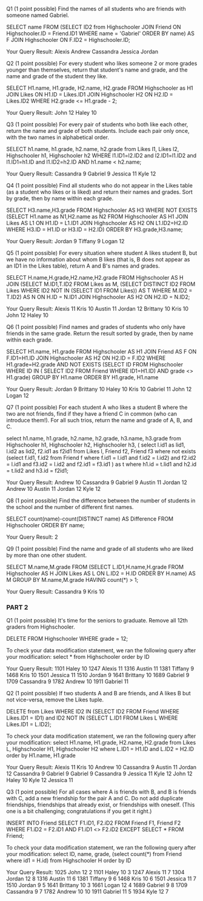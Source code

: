  Q1
(1 point possible)
Find the names of all students who are friends with someone named Gabriel. 

SELECT name FROM (SELECT ID2 from Highschooler JOIN Friend ON Highschooler.ID = Friend.ID1 WHERE name = 'Gabriel' ORDER BY name) AS F JOIN Highschooler ON F.ID2 = Highschooler.ID;

Your Query Result:
Alexis
Andrew
Cassandra
Jessica
Jordan

 Q2
(1 point possible)
For every student who likes someone 2 or more grades younger than themselves, return that student's name and grade, and the name and grade of the student they like. 

SELECT H1.name, H1.grade, H2.name, H2.grade 
FROM Highschooler as H1
JOIN Likes ON H1.ID = Likes.ID1 
JOIN Highschooler H2 ON H2.ID = Likes.ID2
WHERE H2.grade <= H1.grade - 2;

Your Query Result:
John	12	Haley	10

 Q3
(1 point possible)
For every pair of students who both like each other, return the name and grade of both students. Include each pair only once, with the two names in alphabetical order. 

SELECT h1.name, h1.grade, h2.name, h2.grade from Likes l1, Likes l2, Highschooler h1, Highschooler h2
WHERE l1.ID1=l2.ID2 and l2.ID1=l1.ID2 and l1.ID1=h1.ID and l1.ID2=h2.ID AND h1.name < h2.name;

Your Query Result:
Cassandra	9	Gabriel	9
Jessica	11	Kyle	12


 Q4
(1 point possible)
Find all students who do not appear in the Likes table (as a student who likes or is liked) and return their names and grades. Sort by grade, then by name within each grade.

SELECT H3.name,H3.grade FROM Highschooler AS H3 WHERE NOT EXISTS (SELECT H1.name as N1,H2.name as N2 FROM Highschooler AS H1 JOIN Likes AS L1 ON H1.ID = L1.ID1 JOIN Highschooler AS H2 ON L1.ID2=H2.ID WHERE H3.ID = H1.ID or H3.ID = H2.ID) ORDER BY H3.grade,H3.name;

Your Query Result:
Jordan	9
Tiffany	9
Logan	12

 Q5
(1 point possible)
For every situation where student A likes student B, but we have no information about whom B likes (that is, B does not appear as an ID1 in the Likes table), return A and B's names and grades.

SELECT H.name,H.grade,H2.name,H2.grade 
FROM Highschooler AS H 
JOIN (SELECT M.ID1,T.ID2 FROM Likes as M, 
(SELECT DISTINCT ID2 FROM Likes WHERE ID2 NOT IN (SELECT ID1 FROM Likes)) AS T WHERE M.ID2 = T.ID2) AS N ON H.ID = N.ID1 
JOIN Highschooler AS H2 ON H2.ID = N.ID2;

Your Query Result:
Alexis	11	Kris	10
Austin	11	Jordan	12
Brittany	10	Kris	10
John	12	Haley	10

Q6
(1 point possible)
Find names and grades of students who only have friends in the same grade. Return the result sorted by grade, then by name within each grade. 

SELECT  H1.name, H1.grade
FROM Highschooler AS H1
JOIN Friend AS F ON F.ID1=H1.ID
JOIN Highschooler AS H2 ON H2.ID = F.ID2
WHERE H1.grade=H2.grade
AND NOT EXISTS (SELECT ID FROM Highschooler WHERE ID IN (
  SELECT ID2 FROM Friend WHERE ID1=H1.ID) AND grade <> H1.grade)
GROUP BY H1.name
ORDER BY H1.grade, H1.name

Your Query Result:
Jordan	9
Brittany	10
Haley	10
Kris	10
Gabriel	11
John	12
Logan	12

Q7
(1 point possible)
For each student A who likes a student B where the two are not friends, find if they have a friend C in common (who can introduce them!). For all such trios, return the name and grade of A, B, and C. 

select h1.name, h1.grade, h2.name, h2.grade, h3.name, h3.grade
from Highschooler h1, Highschooler h2, Highschooler h3,
(
select l.id1 as lid1, l.id2 as lid2, f2.id1 as f2id1 from Likes l, Friend f2, Friend f3 where
not exists (select f.id1, f.id2 from Friend f where f.id1 = l.id1 and f.id2 = l.id2)
and f2.id2 = l.id1 and f3.id2 = l.id2 and f2.id1 = f3.id1
) as t
where h1.id = t.lid1 and h2.id = t.lid2 and h3.id = f2id1;

Your Query Result:
Andrew	10	Cassandra	9	Gabriel	9
Austin	11	Jordan	12	Andrew	10
Austin	11	Jordan	12	Kyle	12

Q8
(1 point possible)
Find the difference between the number of students in the school and the number of different first names. 

SELECT count(name)-count(DISTINCT name) AS Difference FROM Highschooler ORDER BY name;

Your Query Result:
2

Q9
(1 point possible)
Find the name and grade of all students who are liked by more than one other student. 

SELECT M.name,M.grade 
FROM (SELECT L.ID1,H.name,H.grade FROM Highschooler AS H
JOIN Likes AS L ON L.ID2 = H.ID ORDER BY H.name) AS M
GROUP BY M.name,M.grade 
HAVING count(*) > 1;

Your Query Result:
Cassandra	9
Kris	10


### PART 2

Q1
(1 point possible)
It's time for the seniors to graduate. Remove all 12th graders from Highschooler. 

DELETE FROM Highschooler
WHERE grade = 12;

To check your data modification statement, we ran the following query after your modification: select * from Highschooler order by ID

Your Query Result:
1101	Haley	10
1247	Alexis	11
1316	Austin	11
1381	Tiffany	9
1468	Kris	10
1501	Jessica	11
1510	Jordan	9
1641	Brittany	10
1689	Gabriel	9
1709	Cassandra	9
1782	Andrew	10
1911	Gabriel	11

Q2
(1 point possible)
If two students A and B are friends, and A likes B but not vice-versa, remove the Likes tuple. 

DELETE from Likes
WHERE ID2 IN (SELECT ID2 FROM Friend WHERE Likes.ID1 = ID1) and
      ID2 NOT IN (SELECT L.ID1 FROM Likes L WHERE Likes.ID1 = L.ID2);

To check your data modification statement, we ran the following query after your modification: select H1.name, H1.grade, H2.name, H2.grade from Likes L, Highschooler H1, Highschooler H2 where L.ID1 = H1.ID and L.ID2 = H2.ID order by H1.name, H1.grade

Your Query Result:
Alexis	11	Kris	10
Andrew	10	Cassandra	9
Austin	11	Jordan	12
Cassandra	9	Gabriel	9
Gabriel	9	Cassandra	9
Jessica	11	Kyle	12
John	12	Haley	10
Kyle	12	Jessica	11

Q3
(1 point possible)
For all cases where A is friends with B, and B is friends with C, add a new friendship for the pair A and C. Do not add duplicate friendships, friendships that already exist, or friendships with oneself. (This one is a bit challenging; congratulations if you get it right.) 

INSERT INTO Friend 
SELECT F1.iD1, F2.iD2 FROM Friend F1, Friend F2
WHERE F1.iD2 = F2.iD1
AND F1.iD1 <> F2.iD2
EXCEPT 
SELECT * FROM Friend;

To check your data modification statement, we ran the following query after your modification: select ID, name, grade, (select count(*) from Friend where id1 = H.id) from Highschooler H order by ID

Your Query Result:
1025	John	12	2
1101	Haley	10	3
1247	Alexis	11	7
1304	Jordan	12	8
1316	Austin	11	6
1381	Tiffany	9	6
1468	Kris	10	6
1501	Jessica	11	7
1510	Jordan	9	5
1641	Brittany	10	3
1661	Logan	12	4
1689	Gabriel	9	8
1709	Cassandra	9	7
1782	Andrew	10	10
1911	Gabriel	11	5
1934	Kyle	12	7

